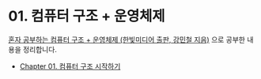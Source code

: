 # 01. 컴퓨터 구조 + 운영체제

[혼자 공부하는 컴퓨터 구조 + 운영체제 (한빛미디어 출판, 강민철 지음)](https://www.hanbit.co.kr/store/books/look.php?p_code=B9177037040) 으로 공부한 내용을 정리합니다.

- [Chapter 01. 컴퓨터 구조 시작하기](01_컴퓨터_구조_시작하기.md)
